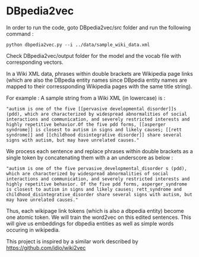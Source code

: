 # DBpedia2vec

In order to run the code, goto DBpedia2vec/src folder and run the following command :

    python dbpedia2vec.py --i ../data/sample_wiki_data.xml

Check DBpedia2vec/output folder for the model and the vocab file with corresponding vectors.

In a Wiki XML data, phrases within double brackets are Wikipedia page links (which are also the DBpedia entity names since DBpedia entity names are mapped to their corressponding Wikipedia pages with the same title string).

    
    
For example : A sample string from a Wiki XML (in lowercase) is :
    
    "autism is one of the five [[pervasive developmental disorder]]s (pdd), which are characterized by widespread abnormalities of social interactions and communication, and severely restricted interests and highly repetitive behavior.Of the five pdd forms, [[asperger syndrome]] is closest to autism in signs and likely causes; [[rett syndrome]] and [[childhood disintegrative disorder]] share several signs with autism, but may have unrelated causes." 

We process each sentence and replace phrases within double brackets as a single token by concatenating them with a an underscore as below :

    "autism is one of the five pervasive_developmental_disorder s (pdd), which are characterized by widespread abnormalities of social interactions and communication, and severely restricted interests and highly repetitive behavior. Of the five pdd forms, asperger_syndrome is closest to autism in signs and likely causes; rett_syndrome and childhood_disintegrative_disorder share several signs with autism, but may have unrelated causes." 

   Thus, each wikipage link tokens (which is also a dbpedia entity) become  one atomic token. We will train the word2vec on this edited sentences. This will give us embeddings for dbpedia entities as well as simple words occuring in wikipedia.





This project is inspired by a similar work described by https://github.com/idio/wiki2vec

